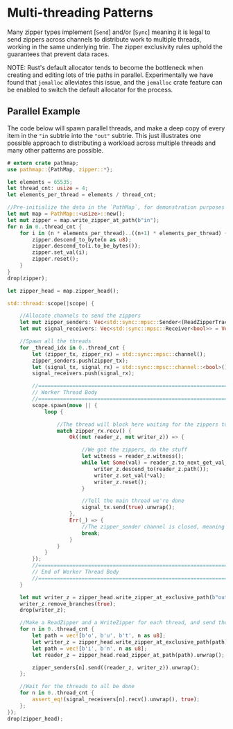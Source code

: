 # Multi-threading Patterns

Many zipper types implement [`Send`] and/or [`Sync`] meaning it is legal to send zippers across channels to distribute work to multiple threads, working in the same underlying trie.  The zipper exclusivity rules uphold the guarantees that prevent data races.

NOTE: Rust's default allocator tends to become the bottleneck when creating and editing lots of trie paths in parallel.  Experimentally we have found that `jemalloc` alleviates this issue, and the `jemalloc` crate feature can be enabled to switch the default allocator for the process.

## Parallel Example

The code below will spawn parallel threads, and make a deep copy of every item in the `"in` subtrie into the `"out"` subtrie.  This just illustrates one possible approach to distributing a workload across multiple threads and many other patterns are possible.

```rust
# extern crate pathmap;
use pathmap::{PathMap, zipper::*};

let elements = 65535;
let thread_cnt: usize = 4;
let elements_per_thread = elements / thread_cnt;

//Pre-initialize the data in the `PathMap`, for demonstration purposes
let mut map = PathMap::<usize>::new();
let mut zipper = map.write_zipper_at_path(b"in");
for n in 0..thread_cnt {
    for i in (n * elements_per_thread)..((n+1) * elements_per_thread) {
        zipper.descend_to_byte(n as u8);
        zipper.descend_to(i.to_be_bytes());
        zipper.set_val(i);
        zipper.reset();
    }
}
drop(zipper);

let zipper_head = map.zipper_head();

std::thread::scope(|scope| {

    //Allocate channels to send the zippers
    let mut zipper_senders: Vec<std::sync::mpsc::Sender<(ReadZipperTracked<'_, '_, usize>, WriteZipperTracked<'_, '_, usize>)>> = Vec::with_capacity(thread_cnt);
    let mut signal_receivers: Vec<std::sync::mpsc::Receiver<bool>> = Vec::with_capacity(thread_cnt);

    //Spawn all the threads
    for _thread_idx in 0..thread_cnt {
        let (zipper_tx, zipper_rx) = std::sync::mpsc::channel();
        zipper_senders.push(zipper_tx);
        let (signal_tx, signal_rx) = std::sync::mpsc::channel::<bool>();
        signal_receivers.push(signal_rx);

        //=====================================================================================
        // Worker Thread Body
        //=====================================================================================
        scope.spawn(move || {
            loop {

                //The thread will block here waiting for the zippers to be sent
                match zipper_rx.recv() {
                    Ok((mut reader_z, mut writer_z)) => {

                        //We got the zippers, do the stuff
                        let witness = reader_z.witness();
                        while let Some(val) = reader_z.to_next_get_val_with_witness(&witness) {
                            writer_z.descend_to(reader_z.path());
                            writer_z.set_val(*val);
                            writer_z.reset();
                        }

                        //Tell the main thread we're done
                        signal_tx.send(true).unwrap();
                    },
                    Err(_) => {
                        //The zipper_sender channel is closed, meaning it's time to shut down
                        break;
                    }
                }
            }
        });
        //=====================================================================================
        // End of Worker Thread Body
        //=====================================================================================
    }

    let mut writer_z = zipper_head.write_zipper_at_exclusive_path(b"out").unwrap();
    writer_z.remove_branches(true);
    drop(writer_z);

    //Make a ReadZipper and a WriteZipper for each thread, and send them through the channel
    for n in 0..thread_cnt {
        let path = vec![b'o', b'u', b't', n as u8];
        let writer_z = zipper_head.write_zipper_at_exclusive_path(path).unwrap();
        let path = vec![b'i', b'n', n as u8];
        let reader_z = zipper_head.read_zipper_at_path(path).unwrap();

        zipper_senders[n].send((reader_z, writer_z)).unwrap();
    };

    //Wait for the threads to all be done
    for n in 0..thread_cnt {
        assert_eq!(signal_receivers[n].recv().unwrap(), true);
    };
});
drop(zipper_head);
```

